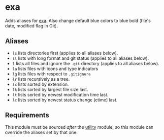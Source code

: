 exa
===

Adds aliases for [exa]. Also change default blue colors to blue bold (file's
date, modified flag in Git).

Aliases
-------

  * `ls` lists directories first (applies to all aliases below).
  * `ll` lists with long format and git status (applies to all aliases below).
  * `l`  lists all files and ignore the `.git` directory (applies to all aliases below).
  * `la` lists files with icons and type indicators
  * `lg` lists files with respect to `.gitignore`
  * `lr` lists recursively as a tree.
  * `lx` lists sorted by extension.
  * `lk` lists sorted by largest file size last.
  * `lt` lists sorted by newest modification time last.
  * `lc` lists sorted by newest status change (ctime) last.

Requirements
------------

This module must be sourced *after* the [utility] module, so this module can
override the aliases set by that one.

[exa]: https://the.exa.website
[utility]: https://github.com/zimfw/utility
